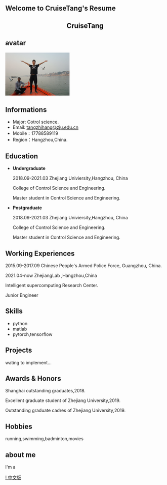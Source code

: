 ## Welcome to CruiseTang's Resume 

## <center style='color:black;'>  CruiseTang  </center>

## avatar 
  <img src="./imgs/img1.jpg" width=203 height=135/>  

## Informations

* Major: Cotrol science.
* Email: tangzhihang@zju.edu.cn 
* Mobile：17788589119
* Region：Hangzhou,China.

## Education

+ **Undergraduate**

  2018.09-2021.03   Zhejiang Univiersity,Hangzhou, China <br/>

  College of Control Science and Engineering.<br/>

  Master student in Control Science and Engineering.<br/>

+ **Postgraduate**

  2018.09-2021.03   Zhejiang Univiersity,Hangzhou, China <br/>

  College of Control Science and Engineering.<br/>

  Master student in Control Science and Engineering.<br/>

## Working Experiences

  2015.09-2017.09 Chinese People's Armed Police Force, Guangzhou, China.<br/>

  2021.04-now  ZhejiangLab ,Hangzhou,China  <br/>

  Intelligent supercomputing Research Center. <br/>

  Junior Engineer <br/>

## Skills
+ python
+ matlab
+ pytorch,tensorflow
## Projects
wating to implement...


## Awards & Honors
Shanghai outstanding graduates,2018.

Excellent graduate student of Zhejiang University,2019.

Outstanding graduate cadres of Zhejiang University,2019.

## Hobbies
running,swimming,badminton,movies

## about me

I'm a 

[! 中文版](./index-Chinese)